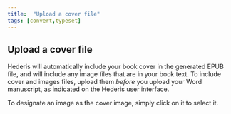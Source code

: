 ```yaml
---
title:  "Upload a cover file"
tags: [convert,typeset]
---
```


<section data-type="chapter" class="hsecchapter" data-hederis-type="hsecchapter" id="upload-a-cover" data-pi-attrs="id: upload-a-cover; data-tags: convert,typeset;" role="doc-chapter" data-tags="convert,typeset" data-author-name=" " data-book-title=" " title="Upload a cover file"><h1 data-hederis-type="hblkchaptitle" class="hblkchaptitle" id="pESrsVAvi">Upload a cover file</h1><p class="hblkp" data-hederis-type="hblkp" id="pd0jNHLDx">Hederis will automatically include your book cover in the generated EPUB file, and will include any image files that are in your book text. To include cover and images files, upload them <em data-hederis-type="hspanem" id="p0Hoj6qUo">before </em>you upload your Word manuscript, as indicated on the Hederis user interface.</p><p class="hblkp" data-hederis-type="hblkp" id="pPV648EfW">To designate an image as the cover image, simply click on it to select it.</p></section>
